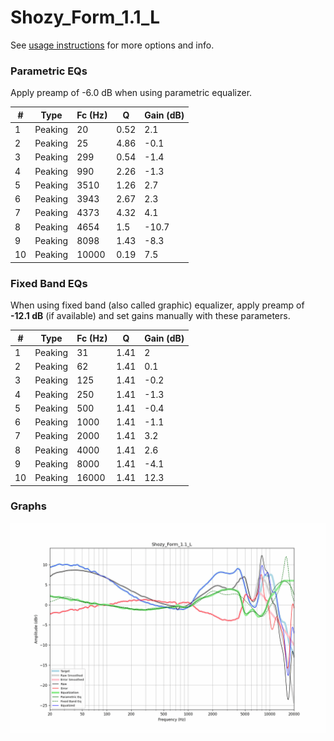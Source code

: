 # Shozy_Form_1.1_L
See [usage instructions](https://github.com/jaakkopasanen/AutoEq#usage) for more options and info.

### Parametric EQs
Apply preamp of -6.0 dB when using parametric equalizer.

|   # | Type    |   Fc (Hz) |    Q |   Gain (dB) |
|-----|---------|-----------|------|-------------|
|   1 | Peaking |        20 | 0.52 |         2.1 |
|   2 | Peaking |        25 | 4.86 |        -0.1 |
|   3 | Peaking |       299 | 0.54 |        -1.4 |
|   4 | Peaking |       990 | 2.26 |        -1.3 |
|   5 | Peaking |      3510 | 1.26 |         2.7 |
|   6 | Peaking |      3943 | 2.67 |         2.3 |
|   7 | Peaking |      4373 | 4.32 |         4.1 |
|   8 | Peaking |      4654 | 1.5  |       -10.7 |
|   9 | Peaking |      8098 | 1.43 |        -8.3 |
|  10 | Peaking |     10000 | 0.19 |         7.5 |

### Fixed Band EQs
When using fixed band (also called graphic) equalizer, apply preamp of **-12.1 dB** (if available) and set gains manually with these parameters.

|   # | Type    |   Fc (Hz) |    Q |   Gain (dB) |
|-----|---------|-----------|------|-------------|
|   1 | Peaking |        31 | 1.41 |         2   |
|   2 | Peaking |        62 | 1.41 |         0.1 |
|   3 | Peaking |       125 | 1.41 |        -0.2 |
|   4 | Peaking |       250 | 1.41 |        -1.3 |
|   5 | Peaking |       500 | 1.41 |        -0.4 |
|   6 | Peaking |      1000 | 1.41 |        -1.1 |
|   7 | Peaking |      2000 | 1.41 |         3.2 |
|   8 | Peaking |      4000 | 1.41 |         2.6 |
|   9 | Peaking |      8000 | 1.41 |        -4.1 |
|  10 | Peaking |     16000 | 1.41 |        12.3 |

### Graphs
![](./Shozy_Form_1.1_L.png)
